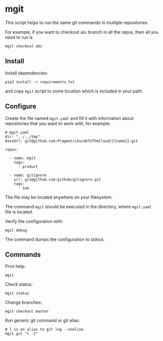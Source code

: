 # mgit

This script helps to run the same git commands
in multiple repositories.

For example, if you want to checkout `abc` branch in all the repos,
then all you need to run is

    mgit checkout abc

## Install

Install dependencies:

    pip3 install -r requirements.txt

and copy `mgit` script to some location which is included in your path.

## Configure

Create the file named `mgit.yaml` and fill it with information about
repositories that you want to work with, for example:

    # mgit.yaml
    dir: "../../tmp"
    baseUrl: git@github.com:PragmaticGuideToTheCloud/{{name}}.git
    
    repos:
    
      - name: mgit
        tags:
          - product
    
      - name: gitignore
        url: git@github.com:github/gitignore.git
        tags:
          - two

The file may be located anywhere on your filesystem.

The command `mgit` should be executed in the directory, where `mgit.yaml` file is located.

Verify the configuration with:

    mgit debug

The command dumps the configuration to stdout.

## Commands

Print help:

    mgit

Check status:

    mgit status

Change branches:

    mgit checkout master

Run generic git command or git alias:

    # l is an alias to git log --oneline
    mgit git "l -1"
